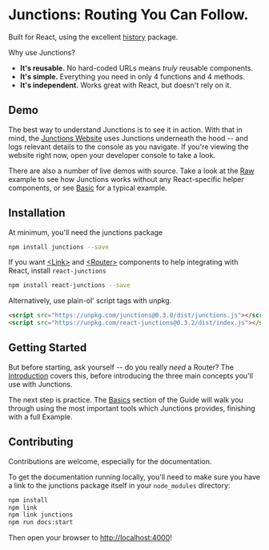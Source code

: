 # Junctions: Routing You Can Follow.

Built for React, using the excellent [history](https://github.com/mjackson/history) package.

Why use Junctions?

- **It's reusable.** No hard-coded URLs means *truly* reusable components.
- **It's simple.** Everything you need in only 4 functions and 4 methods.
- **It's independent.** Works great with React, but doesn't rely on it.

## Demo

The best way to understand Junctions is to see it in action. With that in mind, the [Junctions Website](https://junctions.js.org) uses Junctions underneath the hood -- and logs relevant details to the console as you navigate. If you're viewing the website right now, open your developer console to take a look.

There are also a number of live demos with source. Take a look at the [Raw](/examples/Raw.example.js) example to see how Junctions works without any React-specific helper components, or see [Basic](/examples/Basic.example.js) for a typical example.

## Installation

At minimum, you'll need the junctions package

```bash
npm install junctions --save
```

If you want [&lt;Link&gt;](/docs/api/react-junctions/Link.md) and [&lt;Router&gt;](/docs/api/react-junctions/Router.md) components to help integrating with React, install `react-junctions`

```bash
npm install react-junctions --save
```

Alternatively, use plain-ol' script tags with unpkg.

```html
<script src="https://unpkg.com/junctions@0.3.0/dist/junctions.js"></script>
<script src="https://unpkg.com/react-junctions@0.3.2/dist/index.js"></script>
```

## Getting Started

But before starting, ask yourself -- do you really *need* a Router? The [Introduction](/docs/introduction/do-i-need-a-router.md) covers this, before introducing the three main concepts you'll use with Junctions.

The next step is practice. The [Basics](/docs/basics/locations.md) section of the Guide will walk you through using the most important tools which Junctions provides, finishing with a full Example.

## Contributing

Contributions are welcome, especially for the documentation.

To get the documentation running locally, you'll need to make sure you have a link to the junctions package itself in your `node_modules` directory:

```bash
npm install
npm link
npm link junctions
npm run docs:start
```

Then open your browser to <http://localhost:4000>!
